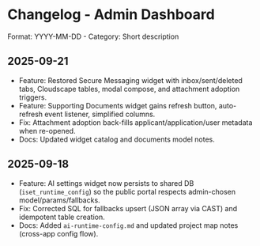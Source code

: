 # Changelog - Admin Dashboard

Format: YYYY-MM-DD - Category: Short description

## 2025-09-21
- Feature: Restored Secure Messaging widget with inbox/sent/deleted tabs, Cloudscape tables, modal compose, and attachment adoption triggers.
- Feature: Supporting Documents widget gains refresh button, auto-refresh event listener, simplified columns.
- Fix: Attachment adoption back-fills applicant/application/user metadata when re-opened.
- Docs: Updated widget catalog and documents model notes.

## 2025-09-18
- Feature: AI settings widget now persists to shared DB (`iset_runtime_config`) so the public portal respects admin-chosen model/params/fallbacks.
- Fix: Corrected SQL for fallbacks upsert (JSON array via CAST) and idempotent table creation.
- Docs: Added `ai-runtime-config.md` and updated project map notes (cross-app config flow).
